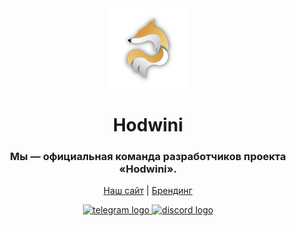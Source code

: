 <div align="center">
  <img width="128" src="https://github.com/WeilRain/hodwini/blob/main/assets/img/IHL-3-S-_1_.webp"/>
  <h1>Hodwini</h1>
  <h3>Мы — официальная команда разработчиков проекта «Hodwini».</h3>

  <a href="https://hodwini.net" target="_blank">Наш сайт</a> | <a href="https://github.com/Hodwini/branding" target="_blank">Брендинг</a></p>
</div>

  <div align="center">
  <a href="https://t.me/hodwini" target="_blank">
    <img src="https://img.shields.io/static/v1?message=Telegram&logo=telegram&label=&color=2CA5E0&logoColor=white&labelColor=&style=for-the-badge" height="40" alt="telegram logo"/>
  </a>
  <a href="https://discord.gg/eWYBcP9SXN" target="_blank">
    <img src="https://img.shields.io/static/v1?message=Discord&logo=discord&label=&color=7289DA&logoColor=white&labelColor=&style=for-the-badge" height="40" alt="discord logo"/>
</div>
  
</div>
